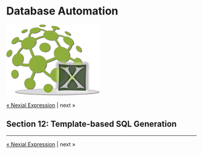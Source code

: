 # Database Automation

![logo](image/logo-x.png)

<div class="site-links">
<a class="link-previous" href="Database-Automation-expression.html">&laquo; Nexial Expression</a> | 
<a class="link-none">next &raquo;</a>
</div>


## Section 12: Template-based SQL Generation


***

<div class="site-links">
<a class="link-previous" href="Database-Automation-expression.html">&laquo; Nexial Expression</a> | 
<a class="link-none">next &raquo;</a>
</div>
